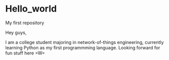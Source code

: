 # Hello_world
My first repository

Hey guys,

I am a college student majoring in network-of-things engineering,
currently learning Python as my first programmming language.
Looking forward for fun stuff here =W=
